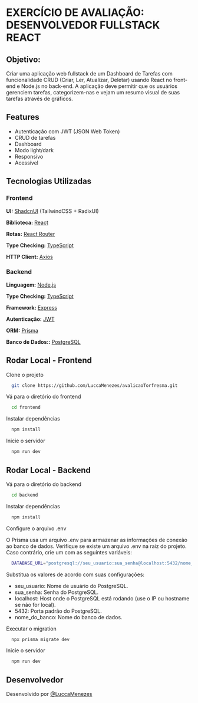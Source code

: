 # EXERCÍCIO DE AVALIAÇÃO: DESENVOLVEDOR FULLSTACK REACT

## Objetivo:

Criar uma aplicação web fullstack de um Dashboard de Tarefas com funcionalidade CRUD (Criar, Ler,
Atualizar, Deletar) usando React no front-end e Node.js no back-end. A aplicação deve permitir que os usuários
gerenciem tarefas, categorizem-nas e vejam um resumo visual de suas tarefas através de gráficos.

## Features
- Autenticação com JWT (JSON Web Token)
- CRUD de tarefas
- Dashboard
- Modo light/dark
- Responsivo
- Acessível

## Tecnologias Utilizadas

### Frontend

**UI:** [ShadcnUI](https://ui.shadcn.com) (TailwindCSS + RadixUI)

**Biblioteca:** [React](https://react.dev/)

**Rotas:** [React Router](https://reactrouter.com/en/main)

**Type Checking:** [TypeScript](https://www.typescriptlang.org/)

**HTTP Client:** [Axios](https://axios-http.com/)

### Backend

**Linguagem:** [Node.js](https://nodejs.org/pt)

**Type Checking:** [TypeScript](https://www.typescriptlang.org/)

**Framework:** [Express](https://expressjs.com/)

**Autenticação:** [JWT](https://jwt.io/)

**ORM:** [Prisma](https://www.prisma.io/)

**Banco de Dados::** [PostgreSQL](https://www.postgresql.org/)

## Rodar Local - Frontend

Clone o projeto

```bash
  git clone https://github.com/LuccaMenezes/avalicaoTorfresma.git
```

Vá para o diretório do frontend

```bash
  cd frontend
```

Instalar dependências

```bash
  npm install
```

Inicie o servidor

```bash
  npm run dev
```


## Rodar Local - Backend

Vá para o diretório do backend

```bash
  cd backend
```

Instalar dependências

```bash
  npm install
```

Configure o arquivo .env

O Prisma usa um arquivo .env para armazenar as informações de conexão ao banco de dados. Verifique se existe um arquivo .env na raiz do projeto. Caso contrário, crie um com as seguintes variáveis:

```bash
  DATABASE_URL="postgresql://seu_usuario:sua_senha@localhost:5432/nome_do_banco"
```

Substitua os valores de acordo com suas configurações:

- seu_usuario: Nome de usuário do PostgreSQL.
- sua_senha: Senha do PostgreSQL.
- localhost: Host onde o PostgreSQL está rodando (use o IP ou hostname se não for local).
- 5432: Porta padrão do PostgreSQL.
- nome_do_banco: Nome do banco de dados.

Executar o migration

```bash
  npx prisma migrate dev
```

Inicie o servidor

```bash
  npm run dev
```
## Desenvolvedor

Desenvolvido por [@LuccaMenezes](https://github.com/LuccaMenezes)


